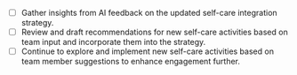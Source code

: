 - [ ] Gather insights from AI feedback on the updated self-care integration strategy.
- [ ] Review and draft recommendations for new self-care activities based on team input and incorporate them into the strategy.
- [ ] Continue to explore and implement new self-care activities based on team member suggestions to enhance engagement further.